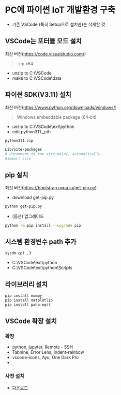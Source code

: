 # PC에 파이썬 IoT 개발환경 구축
- 기존 VSCode (특히 Setup으로 설치한)는 삭제할 것

## VSCode는 포터블 모드 설치
최신 버전(https://code.visualstudio.com/)
> .zip x64
- unzip to C:\VSCode
- make to C:\VSCode\data

## 파이썬 SDK(V3.11) 설치
최신 버전(https://www.python.org/downloads/windows/)
>  Windows embeddable package (64-bit)
- unzip to C:\VSCode\ext\python
- edit python311._pth
```sh
python311.zip
.
Lib/site-packages
# Uncomment to run site.main() automatically
#import site
```

## pip 설치
최신 버전(https://bootstrap.pypa.io/get-pip.py)
- download get-pip.py
```sh
python get-pip.py
```
- (옵션) 업그레이드
```sh
python -m pip install --upgrade pip
```

## 시스템 환경변수 path 추가
```sh
sysdm.cpl ,3
```

- C:\VSCode\ext\python
- C:\VSCode\ext\python\Scripts

## 라이브러리 설치
```sh
pip install numpy
pip install matplotlib
pip install paho-mqtt
```

## VSCode 확장 설치
### 확장
- python, jupyter, Remote - SSH
- Tabnine, Error Lens, indent-rainbow
- vscode-icons, Ayu, One Dark Pro
-  
### 사전 설치
- [다운로드](https://koreaoffice-my.sharepoint.com/:u:/g/personal/devcamp_korea_ac_kr/EZFiLtxjxUNPnU_BpYpcMb8B6HjtxIytgNjTA1Tw6eP0eA?e=Uyv6br)
